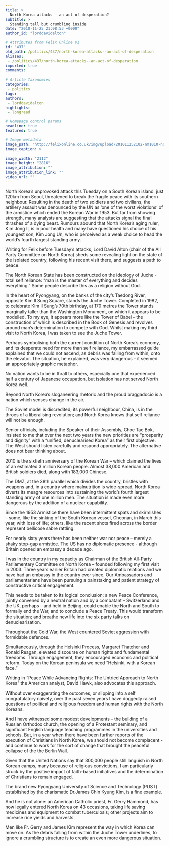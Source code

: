 ```yaml
---
title: >
  North Korea attacks – an act of desperation?
subtitle: >
  Standing tall but crumbling inside
date: "2010-11-25 21:08:53 +0000"
author_id: "lorddavidalton"

# Attributes from Felix Online V1
id: "437"
old_path: /politics/437/north-korea-attacks--an-act-of-desperation
aliases:
 - /politics/437/north-korea-attacks--an-act-of-desperation
imported: true
comments:

# Article Taxonomies
categories:
 - politics
tags:
authors:
 - lorddavidalton
highlights:
 - longread

# Homepage control params
headline: true
featured: true

# Image metadata
image_path: "http://felixonline.co.uk/img/upload/201011252102-nm1010-northkor.jpg"
image_caption: >

image_width: "2112"
image_height: "2816"
image_attribution: ""
image_attribution_link: ""
video_url: ""
---
```


North Korea’s unprovoked attack this Tuesday on a South Korean island, just 120km from Seoul, threatened to break the fragile peace with its southern neighbour. Resulting in the death of two soldiers and two civilians, the artillery assault was denounced by the UN as ‘one of the worst violations’ of the armistice which ended the Korean War in 1953. But far from showing strength, many analysts are suggesting that the attacks signal the final thrashes of a dying beast. Rumours abound that North Korea’s aging ruler, Kim Jong Il, is in poor health and many have questioned his choice of his youngest son, Kim Jong Un, who is perceived as a weak choice to head the world’s fourth largest standing army.

Writing for Felix before Tuesday’s attacks, Lord David Alton (chair of the All Party Committee on North Korea) sheds some revealing light on the state of the isolated country, following his recent visit there, and suggests a path to peace.

The North Korean State has been constructed on the ideology of Juche - total self reliance: “man is the master of everything and decides everything.” Some people describe this as a religion without God.

In the heart of Pyongyang, on the banks of the city’s Taedong River, opposite Kim Il Sung Square, stands the Juche Tower. Completed in 1982, to celebrate Kim Il Sung’s 70th birthday, at 170 metres the Tower stands marginally taller than the Washington Monument, on which it appears to be modelled. To my eye, it appears more like the Tower of Babel – the construction of which is described in the Book of Genesis and revolves around man’s determination to compete with God. Whilst making my third visit to North Korea, I was taken to see the Juche Tower.

Perhaps symbolising both the current condition of North Korea’s economy, and its desperate need for more than self reliance, my embarrassed guide explained that we could not ascend, as debris was falling from within, onto the elevator. The situation, he explained, was very dangerous – it seemed an appropriately graphic metaphor.

No nation wants to be in thrall to others, especially one that experienced half a century of Japanese occupation, but isolation has not served North Korea well.

Beyond North Korea’s sloganeering rhetoric and the proud braggadocio is a nation which senses change in the air.

The Soviet model is discredited; its powerful neighbour, China, is in the throes of a liberalising revolution; and North Korea knows that self reliance will not be enough.

Senior officials, including the Speaker of their Assembly, Choe Tae Bok, insisted to me that over the next two years the new priorities are “prosperity and dignity” with a “unified, denuclearised Korea” as their first objective. The West should listen carefully and respond appropriately. The alternative does not bear thinking about.

2010 is the sixtieth anniversary of the Korean War – which claimed the lives of an estimated 3 million Korean people. Almost 38,000 American and British soldiers died, along with 183,000 Chinese.

The DMZ, at the 38th parallel which divides the country, bristles with weapons and, in a country where malnutrition is wide-spread, North Korea diverts its meagre resources into sustaining the world’s fourth largest standing army of one million men. The situation is made even more dangerous by the addition of a nuclear capability.

Since the 1953 Armistice there have been intermittent spats and skirmishes – some, like the sinking of the South Korean vessel, Cheonan, in March this year, with loss of life; others, like the recent shots fired across the border represent bellicose sabre rattling.

For nearly sixty years there has been neither war nor peace – merely a shaky stop-gap armistice. The US has no diplomatic presence - although Britain opened an embassy a decade ago.

I was in the country in my capacity as Chairman of the British All-Party Parliamentary Committee on North Korea – founded following my first visit in 2003. Three years earlier Britain had created diplomatic relations and we have had an embassy in the country ever since. Our Ambassadors and parliamentarians have been pursuing a painstaking and patient strategy of constructive critical engagement.

This needs to be taken to its logical conclusion: a new Peace Conference, jointly convened by a neutral nation and by a combatant – Switzerland and the UK, perhaps – and held in Beijing, could enable the North and South to formally end the War, and to conclude a Peace Treaty. This would transform the situation; and breathe new life into the six party talks on denuclearisation.

Throughout the Cold War, the West countered Soviet aggression with formidable defences.

Simultaneously, through the Helsinki Process, Margaret Thatcher and Ronald Reagan, elevated discourse on human rights and fundamental freedoms. Through engagement, they encouraged economic and political reform. Today on the Korean peninsula we need “Helsinki, with a Korean face.”

Writing in “Peace While Advancing Rights: The Untried Approach to North Korea” the American analyst, David Hawk, also advocates this approach.

Without over exaggerating the outcomes, or slipping into a self congratulatory naivety, over the past seven years I have doggedly raised questions of political and religious freedom and human rights with the North Koreans.

And I have witnessed some modest developments – the building of a Russian Orthodox church, the opening of a Protestant seminary, and significant English language teaching programmes in the universities and schools. But, in a year when there have been further reports of the execution of Christians in North Korea, we should not become complacent - and continue to work for the sort of change that brought the peaceful collapse of the the Berlin Wall.

Given that the United Nations say that 300,000 people still languish in North Korean camps, many because of religious convictions, I am particularly struck by the positive impact of faith-based initiatives and the determination of Christians to remain engaged.

The brand new Pyongyang University of Science and Technology (PUST) established by the charismatic Dr.James Chin Kyung Kim, is a fine example.

And he is not alone: an American Catholic priest, Fr. Gerry Hammond, has now legally entered North Korea on 43 occasions, taking life saving medicines and equipment to combat tuberculosis; other projects aim to increase rice yields and harvests.

Men like Fr. Gerry and James Kim represent the way in which Korea can move on. As the debris falling from within the Juche Tower underlines, to ignore a crumbling structure is to create an even more dangerous situation.
